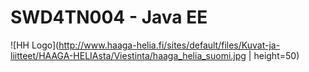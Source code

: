 # SWD4TN004 - Java EE

![HH Logo](http://www.haaga-helia.fi/sites/default/files/Kuvat-ja-liitteet/HAAGA-HELIAsta/Viestinta/haaga_helia_suomi.jpg | height=50)

